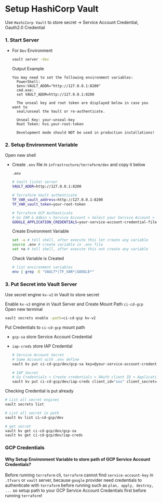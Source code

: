 # Setup HashiCorp Vault

Use `HashiCorp Vault` to store secret -> Service Account Credential, Oauth2.0 Credential

### 1. Start Server

- For `Dev` Environment

  ```bash
  vault server -dev
  ```

  Output Example

  ```text
  You may need to set the following environment variables:
    PowerShell:
    $env:VAULT_ADDR="http://127.0.0.1:8200"
    cmd.exe:
    set VAULT_ADDR=http://127.0.0.1:8200

    The unseal key and root token are displayed below in case you want to
    seal/unseal the Vault or re-authenticate.

    Unseal Key: your-unseal-key
    Root Token: hvs.your-root-token

    Development mode should NOT be used in production installations!
  ```

### 2. Setup Environment Variable

Open new shell

- Create `.env` file in `infrastructure/terraform/dev` and copy it below

  `.env`

  ```bash
  # Vault lister server
  VAULT_ADDR=http://127.0.0.1:8200

  # Terraform Vault authenticate
  TF_VAR_vault_address=http://127.0.0.1:8200
  TF_VAR_vault_token=your-root-token

  # Terraform GCP Authenticate
  # Go IAM & Admin > Service Account > Select your Service Account > Keys > Create New Key > Download Key json file
  GOOGLE_APPLICATION_CREDENTIALS=your-service-account-credential-file-name.json
  ```

  Create Environment Variable

  ```bash
  set -a # tell shell, after execute this let create any variable
  source .env # create variable in .env file
  set +a # tell shell, after execute this not create any variable
  ```

  Check Variable is Created

  ```bash
  # list environment variables
  env | grep -E "VAULT*|TF_VAR*|GOOGLE*"
  ```

### 3. Put Secret into Vault Server

Use secret engine `kv-v2` in Vault to store secret

Enable `kv-v2` engine in Vault Server and Create Mount Path `ci-cd-gcp`<br>
Open new terminal

```bash
vault secrets enable -path=ci-cd-gcp kv-v2
```

Put Credentials to `ci-cd-gcp` mount path

- `gcp-sa` store Service Account Credential
- `iap-creds` store IAP Credential

  ```bash
  # Service Account Secret
  # Same Account with .env define
  vault kv put ci-cd-gcp/dev/gcp-sa key=@your-service-account-credential.json

  # IAP Secret
  # Go Credentials > Create credentials > OAuth client ID > Application Type: Web application > Fill Authorized redirect URLs "https://iap.googleapis.com/oauth2/v2/authorize"
  vault kv put ci-cd-gcp/dev/iap-creds client_id="xxx" client_secret="xxx"
  ```

Checking Credential is put already

```bash
# List all secret engines
vault secrets list

# List all secret in path
vault kv list ci-cd-gcp/dev

# get secret
vault kv get ci-cd-gcp/dev/gcp-sa
vault kv get ci-cd-gcp/dev/iap-creds
```

### GCP Credentials

#### Why Setup Environment Variable to store path of GCP Service Account Credentials?

Before running `terraform` cli, `terraform` cannot find `service-account-key` in `.tfvars` or `vault` server, because `google` provider need credentials to authenticate with `terraform` before running such as `plan, apply, destroy, ...` so setup path to your GCP Service Account Credentials first before running `terraform`!
